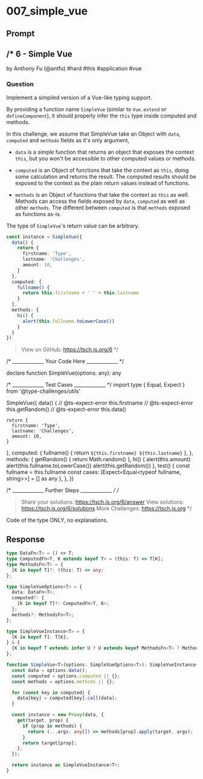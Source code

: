 # 007_simple_vue

## Prompt

/*
  6 - Simple Vue
  -------
  by Anthony Fu (@antfu) #hard #this #application #vue

  ### Question

  Implement a simpiled version of a Vue-like typing support.

  By providing a function name `SimpleVue` (similar to `Vue.extend` or `defineComponent`), it should properly infer the `this` type inside computed and methods.

  In this challenge, we assume that SimpleVue take an Object with `data`, `computed` and `methods` fields as it's only argument,

  - `data` is a simple function that returns an object that exposes the context `this`, but you won't be accessible to other computed values or methods.

  - `computed` is an Object of functions that take the context as `this`, doing some calculation and returns the result. The computed results should be exposed to the context as the plain return values instead of functions.

  - `methods` is an Object of functions that take the context as `this` as well. Methods can access the fields exposed by `data`, `computed` as well as other `methods`. The different between `computed` is that `methods` exposed as functions as-is.

  The type of `SimpleVue`'s return value can be arbitrary.

  ```ts
  const instance = SimpleVue({
    data() {
      return {
        firstname: 'Type',
        lastname: 'Challenges',
        amount: 10,
      }
    },
    computed: {
      fullname() {
        return this.firstname + ' ' + this.lastname
      }
    },
    methods: {
      hi() {
        alert(this.fullname.toLowerCase())
      }
    }
  })
  ```

  > View on GitHub: https://tsch.js.org/6
*/

/* _____________ Your Code Here _____________ */

declare function SimpleVue(options: any): any

/* _____________ Test Cases _____________ */
import type { Equal, Expect } from '@type-challenges/utils'

SimpleVue({
  data() {
    // @ts-expect-error
    this.firstname
    // @ts-expect-error
    this.getRandom()
    // @ts-expect-error
    this.data()

    return {
      firstname: 'Type',
      lastname: 'Challenges',
      amount: 10,
    }
  },
  computed: {
    fullname() {
      return `${this.firstname} ${this.lastname}`
    },
  },
  methods: {
    getRandom() {
      return Math.random()
    },
    hi() {
      alert(this.amount)
      alert(this.fullname.toLowerCase())
      alert(this.getRandom())
    },
    test() {
      const fullname = this.fullname
      const cases: [Expect<Equal<typeof fullname, string>>] = [] as any
    },
  },
})

/* _____________ Further Steps _____________ */
/*
  > Share your solutions: https://tsch.js.org/6/answer
  > View solutions: https://tsch.js.org/6/solutions
  > More Challenges: https://tsch.js.org
*/

Code of the type ONLY, no explanations.

## Response

```typescript
type DataFn<T> = () => T;
type ComputedFn<T, K extends keyof T> = (this: T) => T[K];
type MethodsFn<T> = {
  [K in keyof T]?: (this: T) => any;
};

type SimpleVueOptions<T> = {
  data: DataFn<T>;
  computed?: {
    [K in keyof T]?: ComputedFn<T, K>;
  };
  methods?: MethodsFn<T>;
};

type SimpleVueInstance<T> = {
  [K in keyof T]: T[K];
} & {
  [K in keyof T extends infer U ? U extends keyof MethodsFn<T> ? MethodsFn<T>[U] : never : never]: MethodsFn<T>[K];
};

function SimpleVue<T>(options: SimpleVueOptions<T>): SimpleVueInstance<T> {
  const data = options.data();
  const computed = options.computed || {};
  const methods = options.methods || {};

  for (const key in computed) {
    data[key] = computed[key].call(data);
  }

  const instance = new Proxy(data, {
    get(target, prop) {
      if (prop in methods) {
        return (...args: any[]) => methods[prop].apply(target, args);
      }
      return target[prop];
    },
  });

  return instance as SimpleVueInstance<T>;
}
```


